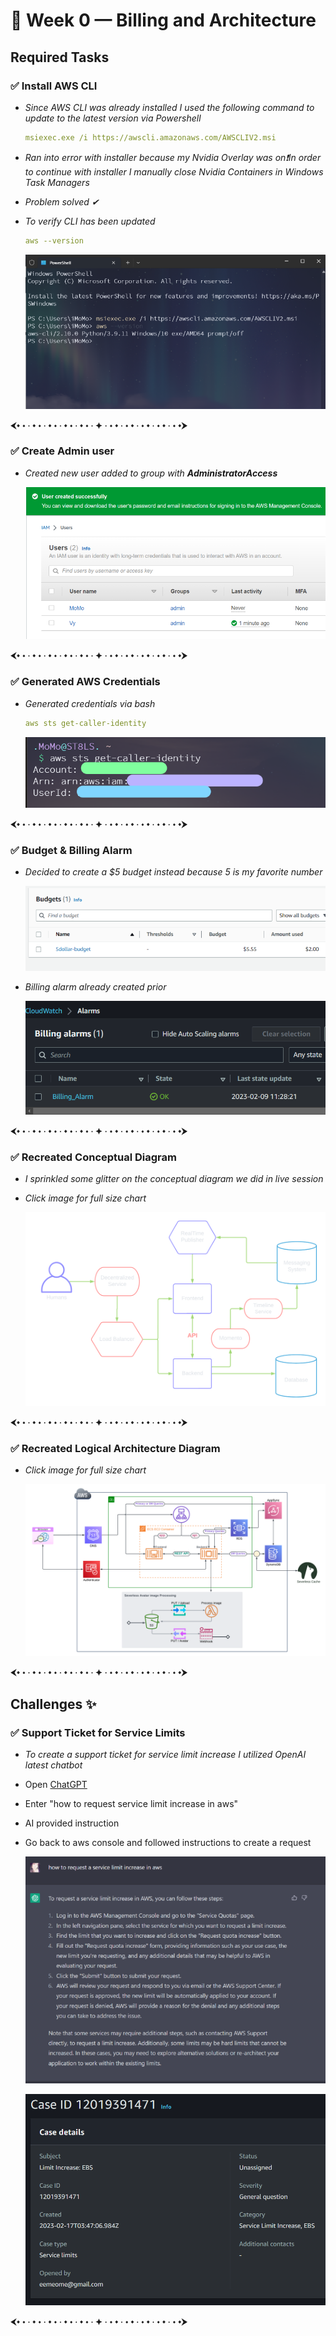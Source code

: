 # 📝 **Week 0 — Billing and Architecture**

## **Required Tasks**

### ✅ Install AWS CLI

- _Since AWS CLI was already installed I used the following command to update to the latest version via Powershell_

  ```yml
  msiexec.exe /i https://awscli.amazonaws.com/AWSCLIV2.msi
  ```

- _Ran into error with installer because my Nvidia Overlay was on❗In order to continue with installer I manually close Nvidia Containers in Windows Task Managers_

- _Problem solved ✔_

- _To verify CLI has been updated_

  ```yml
  aws --version
  ```

  ![CLI](assets/cli.png)

⮜⬩ 🞘 🞗 ⬩ 🞘 🞗 ⬩ 🞘 🞗 ⬩ 🞘 🞗 ⬩ 🞘 🞗 ⯌ 🞗 🞘 ⬩ 🞗 🞘 ⬩ 🞗 🞘 ⬩ 🞗 🞘 ⬩ 🞗 🞘 ⬩⮞

### ✅ Create Admin user

- _Created new user added to group with ***AdministratorAccess***_

  ![user](assets/user.png)

⮜⬩ 🞘 🞗 ⬩ 🞘 🞗 ⬩ 🞘 🞗 ⬩ 🞘 🞗 ⬩ 🞘 🞗 ⯌ 🞗 🞘 ⬩ 🞗 🞘 ⬩ 🞗 🞘 ⬩ 🞗 🞘 ⬩ 🞗 🞘 ⬩⮞

### ✅ Generated AWS Credentials

- _Generated credentials via bash_

  ```yml
  aws sts get-caller-identity
  ```

  ![cred](assets/cred.png)

⮜⬩ 🞘 🞗 ⬩ 🞘 🞗 ⬩ 🞘 🞗 ⬩ 🞘 🞗 ⬩ 🞘 🞗 ⯌ 🞗 🞘 ⬩ 🞗 🞘 ⬩ 🞗 🞘 ⬩ 🞗 🞘 ⬩ 🞗 🞘 ⬩⮞

### ✅ Budget & Billing Alarm

- _Decided to create a $5 budget instead because 5 is my favorite number_

  ![budget](assets/budget.png)

- _Billing alarm already created prior_

  ![alarm](assets/billalarm.png)

⮜⬩ 🞘 🞗 ⬩ 🞘 🞗 ⬩ 🞘 🞗 ⬩ 🞘 🞗 ⬩ 🞘 🞗 ⯌ 🞗 🞘 ⬩ 🞗 🞘 ⬩ 🞗 🞘 ⬩ 🞗 🞘 ⬩ 🞗 🞘 ⬩⮞

### ✅ Recreated Conceptual Diagram

- _I sprinkled some glitter on the conceptual diagram we did in live session_

- _Click image for full size chart_

  [![concept diagram](assets/conceptual-diagram.png "Click here!")](https://lucid.app/lucidchart/954486e7-37fe-42e1-b36c-396429e373b3/edit?viewport_loc=-213%2C-446%2C2394%2C1585%2C0_0&invitationId=inv_c3e6b972-6424-4e6b-a446-96fd68152c60)

⮜⬩ 🞘 🞗 ⬩ 🞘 🞗 ⬩ 🞘 🞗 ⬩ 🞘 🞗 ⬩ 🞘 🞗 ⯌ 🞗 🞘 ⬩ 🞗 🞘 ⬩ 🞗 🞘 ⬩ 🞗 🞘 ⬩ 🞗 🞘 ⬩⮞

### ✅ Recreated Logical Architecture Diagram

- _Click image for full size chart_

  [![logical diagram](assets/logical-diagram.png "Click here!")](https://lucid.app/lucidchart/b57a32f7-a918-4f8f-9c30-182bbfc4b9bc/edit?viewport_loc=-20%2C-206%2C3090%2C2046%2C0_0&invitationId=inv_55974d3b-a3b4-4e91-a720-0a81a38e7572)

⮜⬩ 🞘 🞗 ⬩ 🞘 🞗 ⬩ 🞘 🞗 ⬩ 🞘 🞗 ⬩ 🞘 🞗 ⯌ 🞗 🞘 ⬩ 🞗 🞘 ⬩ 🞗 🞘 ⬩ 🞗 🞘 ⬩ 🞗 🞘 ⬩⮞

## **Challenges** ✨

### ✅ Support Ticket for Service Limits

- _To create a support ticket for service limit increase I utilized OpenAI latest chatbot_

- Open [ChatGPT](https://chat.openai.com/chat)
- Enter "how to request service limit increase in aws"
- AI provided instruction
- Go back to aws console and followed instructions to create a request

  ![ChatGPT](assets/openai.png)

  ![support ticket](assets/ticket.png)

⮜⬩ 🞘 🞗 ⬩ 🞘 🞗 ⬩ 🞘 🞗 ⬩ 🞘 🞗 ⬩ 🞘 🞗 ⯌ 🞗 🞘 ⬩ 🞗 🞘 ⬩ 🞗 🞘 ⬩ 🞗 🞘 ⬩ 🞗 🞘 ⬩⮞
